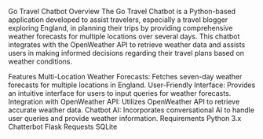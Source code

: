 Go Travel Chatbot
Overview
The Go Travel Chatbot is a Python-based application developed to assist travelers, especially a travel blogger exploring England, in planning their trips by providing comprehensive weather forecasts for multiple locations over several days. This chatbot integrates with the OpenWeather API to retrieve weather data and assists users in making informed decisions regarding their travel plans based on weather conditions.

Features
Multi-Location Weather Forecasts: Fetches seven-day weather forecasts for multiple locations in England.
User-Friendly Interface: Provides an intuitive interface for users to input queries for weather forecasts.
Integration with OpenWeather API: Utilizes OpenWeather API to retrieve accurate weather data.
Chatbot AI: Incorporates conversational AI to handle user queries and provide weather information.
Requirements
Python 3.x
Chatterbot
Flask
Requests
SQLite
